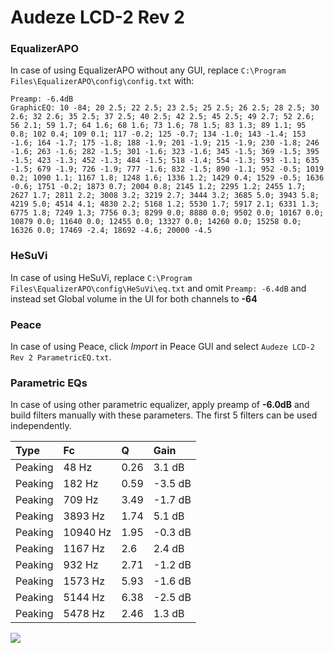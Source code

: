 # Audeze LCD-2 Rev 2

### EqualizerAPO
In case of using EqualizerAPO without any GUI, replace `C:\Program Files\EqualizerAPO\config\config.txt`
with:
```
Preamp: -6.4dB
GraphicEQ: 10 -84; 20 2.5; 22 2.5; 23 2.5; 25 2.5; 26 2.5; 28 2.5; 30 2.6; 32 2.6; 35 2.5; 37 2.5; 40 2.5; 42 2.5; 45 2.5; 49 2.7; 52 2.6; 56 2.1; 59 1.7; 64 1.6; 68 1.6; 73 1.6; 78 1.5; 83 1.3; 89 1.1; 95 0.8; 102 0.4; 109 0.1; 117 -0.2; 125 -0.7; 134 -1.0; 143 -1.4; 153 -1.6; 164 -1.7; 175 -1.8; 188 -1.9; 201 -1.9; 215 -1.9; 230 -1.8; 246 -1.6; 263 -1.6; 282 -1.5; 301 -1.6; 323 -1.6; 345 -1.5; 369 -1.5; 395 -1.5; 423 -1.3; 452 -1.3; 484 -1.5; 518 -1.4; 554 -1.3; 593 -1.1; 635 -1.5; 679 -1.9; 726 -1.9; 777 -1.6; 832 -1.5; 890 -1.1; 952 -0.5; 1019 0.2; 1090 1.1; 1167 1.8; 1248 1.6; 1336 1.2; 1429 0.4; 1529 -0.5; 1636 -0.6; 1751 -0.2; 1873 0.7; 2004 0.8; 2145 1.2; 2295 1.2; 2455 1.7; 2627 1.7; 2811 2.2; 3008 3.2; 3219 2.7; 3444 3.2; 3685 5.0; 3943 5.8; 4219 5.0; 4514 4.1; 4830 2.2; 5168 1.2; 5530 1.7; 5917 2.1; 6331 1.3; 6775 1.8; 7249 1.3; 7756 0.3; 8299 0.0; 8880 0.0; 9502 0.0; 10167 0.0; 10879 0.0; 11640 0.0; 12455 0.0; 13327 0.0; 14260 0.0; 15258 0.0; 16326 0.0; 17469 -2.4; 18692 -4.6; 20000 -4.5
```

### HeSuVi
In case of using HeSuVi, replace `C:\Program Files\EqualizerAPO\config\HeSuVi\eq.txt` and omit `Preamp:
-6.4dB` and instead set Global volume in the UI for both channels to **-64**

### Peace
In case of using Peace, click *Import* in Peace GUI and select `Audeze LCD-2 Rev 2 ParametricEQ.txt`.

### Parametric EQs
In case of using other parametric equalizer, apply preamp of **-6.0dB** and build filters manually with
these parameters. The first 5 filters can be used independently.

| Type    | Fc       |    Q | Gain    |
|:--------|:---------|:-----|:--------|
| Peaking | 48 Hz    | 0.26 | 3.1 dB  |
| Peaking | 182 Hz   | 0.59 | -3.5 dB |
| Peaking | 709 Hz   | 3.49 | -1.7 dB |
| Peaking | 3893 Hz  | 1.74 | 5.1 dB  |
| Peaking | 10940 Hz | 1.95 | -0.3 dB |
| Peaking | 1167 Hz  | 2.6  | 2.4 dB  |
| Peaking | 932 Hz   | 2.71 | -1.2 dB |
| Peaking | 1573 Hz  | 5.93 | -1.6 dB |
| Peaking | 5144 Hz  | 6.38 | -2.5 dB |
| Peaking | 5478 Hz  | 2.46 | 1.3 dB  |

![](https://raw.githubusercontent.com/jaakkopasanen/AutoEq/master/results/innerfidelity/sbaf-serious/Audeze%20LCD-2%20Rev%202/Audeze%20LCD-2%20Rev%202.png)